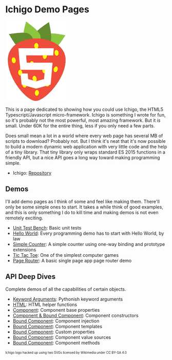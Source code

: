 # Ichigo Demo Pages

<img src="img/ichigo-logo-small.gif" alt="Ichigo">

This is a page dedicated to showing how you could use Ichigo, the HTML5 Typescript/Javascript micro-framework.
Ichigo is something I wrote for fun, so it's probably not the most powerful, most amazing framework. But it _is_
small. Under 60K for the entire thing, less if you only need a few parts.

Does small mean a lot in a world where every web page has several MB of scripts to download? Probably not. But I
think it's neat that it's now possible to build a modern dynamic web application with very little code and the
help of a tiny library. That tiny library only wraps standard ES 2015 functions in a friendly API, but a nice
API goes a long way toward making programming simple.

* Ichigo: [Repository](https://github.com/hachiko-8ko/ichigo)

## Demos

I'll add demo pages as I think of some and feel like making them. There'll only be some simple ones to start.
It takes a while think of good examples, and this is only something I do to kill time and making demos is not even
remotely exciting.

* [Unit Test Bench](demo/test-bench): Basic unit tests
* [Hello World](demo/hello-world): Every programming demo has to start with Hello World, by law
* [Simple Counter](demo/simple-counter): A simple counter using one-way binding and prototype extensions
* [Tic Tac Toe](demo/tic-tac-toe): One of the simplest computer games
* [Page Router](demo/page-router): A basic single page app page router demo

## API Deep Dives

Complete demos of all the capabilities of certain objects.

* [Keyword Arguments](api/keyword-arguments): Pythonish keyword arguments
* [HTML](api/html-helpers): HTML helper functions
* [Component](api/component-base): Component base properties
* [Component & Bound Component](api/component-ctor): Component constructors
* [Bound Component](api/component-inject): Component injection
* [Bound Component](api/component-template): Component templates
* [Bound Component](api/component-properties): Custom properties
* [Bound Component](api/component-source): Component value sources
* [Bound Component](api/component-method): Component methods

<sub><sup>Ichigo logo hacked up using two SVGs licensed by Wikimedia under CC BY-SA 4.0</sup></sub>
